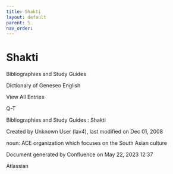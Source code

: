 ```yaml
---
title: Shakti
layout: default
parent: S
nav_order:
---
```


# Shakti

Bibliographies and Study Guides

Dictionary of Geneseo English

View All Entries

Q-T

Bibliographies and Study Guides : Shakti

Created by  Unknown User (lav4), last modified on Dec 01, 2008

noun: ACE organization which focuses on the South Asian culture

Document generated by Confluence on May 22, 2023 12:37

Atlassian
